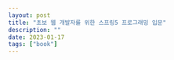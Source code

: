 ```yaml
---
layout: post
title: "초보 웹 개발자를 위한 스프링5 프로그래밍 입문"
description: ""
date: 2023-01-17
tags: ["book"]
---
```

